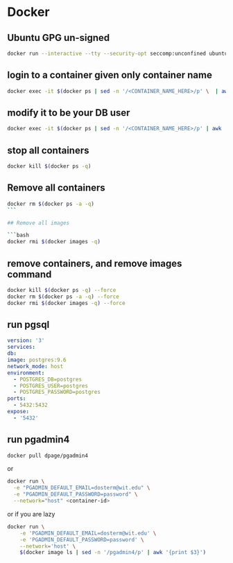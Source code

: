 # Docker

## Ubuntu GPG un-signed

```bash
docker run --interactive --tty --security-opt seccomp:unconfined ubuntu:latest bash
```

## login to a container given only container name

```bash
docker exec -it $(docker ps | sed -n '/<CONTAINER_NAME_HERE>/p' \  | awk '{print $1}') bash
```

## modify it to be your DB user

```bash
docker exec -it $(docker ps | sed -n '/<CONTAINER_NAME_HERE>/p' | awk '{print $1}') psql -U postgres
```

## stop all containers

```bash
docker kill $(docker ps -q)
```

## Remove all containers

````bash
docker rm $(docker ps -a -q)
```

## Remove all images

```bash
docker rmi $(docker images -q)
````

## remove containers, and remove images command

```bash
docker kill $(docker ps -q) --force
docker rm $(docker ps -a -q) --force
docker rmi $(docker images -q) --force
```

## run pgsql

```yaml
version: '3'
services:
db:
image: postgres:9.6
network_mode: host
environment:
  - POSTGRES_DB=postgres
  - POSTGRES_USER=postgres
  - POSTGRES_PASSWORD=postgres
ports:
  - 5432:5432
expose:
  - '5432'
```

## run pgadmin4

```bash
docker pull dpage/pgadmin4
```

or

```bash
docker run \
  -e "PGADMIN_DEFAULT_EMAIL=dosterm@wit.edu" \
  -e "PGADMIN_DEFAULT_PASSWORD=password" \
  --network="host" <container-id>
```

or if you are lazy

```bash
docker run \
	-e 'PGADMIN_DEFAULT_EMAIL=dosterm@wit.edu' \
	-e 'PGADMIN_DEFAULT_PASSWORD=password' \
	--network='host' \
	$(docker image ls | sed -n '/pgadmin4/p' | awk '{print $3}')
```
